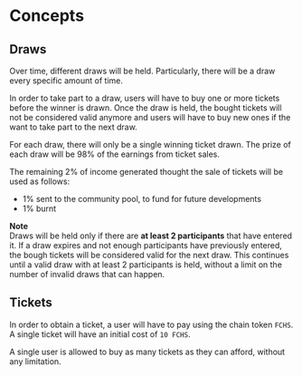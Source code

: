 # Concepts

## Draws
Over time, different draws will be held. Particularly, there will be a draw every specific amount of time.

In order to take part to a draw, users will have to buy one or more tickets before the winner is drawn. Once the draw is held, the bought tickets will not be considered valid anymore and users will have to buy new ones if the want to take part to the next draw.

For each draw, there will only be a single winning ticket drawn. The prize of each draw will be 98% of the earnings from ticket sales.

The remaining 2% of income generated thought the sale of tickets will be used as follows:
- 1% sent to the community pool, to fund for future developments
- 1% burnt

**Note**  
Draws will be held only if there are **at least 2 participants** that have entered it. If a draw expires and not enough participants have previously entered, the bough tickets will be considered valid for the next draw. This continues until a valid draw with at least 2 participants is held, without a limit on the number of invalid draws that can happen.

## Tickets
In order to obtain a ticket, a user will have to pay using the chain token `FCHS`. A single ticket will have an initial cost of `10 FCHS`.

A single user is allowed to buy as many tickets as they can afford, without any limitation.